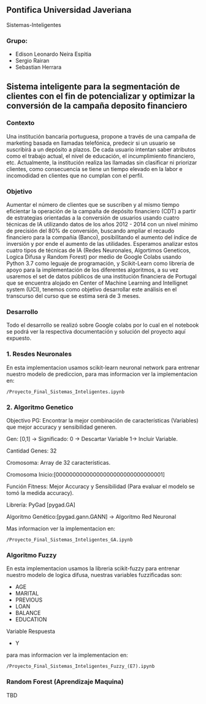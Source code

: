 ## Pontifica Universidad Javeriana
Sistemas-Inteligentes

### Grupo:

*  Edison Leonardo Neira Espitia
* Sergio Rairan
*  Sebastian Herrara

## **Sistema inteligente para la segmentación de clientes con el fin de potencializar y optimizar la conversión de la campaña deposito financiero**

### Contexto

Una institución bancaria portuguesa, propone a través de una campaña de marketing basada en llamadas telefónica, predecir si un usuario se suscribirá a un depósito a plazos. De cada usuario intentan saber atributos como el trabajo actual, el nivel de educación, el incumplimiento financiero, etc. Actualmente, la institución realiza las llamadas sin clasificar ni priorizar clientes, como consecuencia se tiene un tiempo elevado en la labor e incomodidad en clientes que no cumplan con el perfil.

### Objetivo

Aumentar el número de clientes que se suscriben y al mismo tiempo eficientar la operación de la campaña de depósito financiero (CDT) a partir de estrategias orientadas a la conversión de usuarios usando cuatro técnicas de IA utilizando datos de los años 2012 - 2014 con un nivel mínimo de precisión del 80% de conversión, buscando ampliar el recaudo financiero para la compañía (Banco), posibilitando el aumento del índice de inversión y por ende el aumento de las utilidades. Esperamos analizar estos cuatro tipos de técnicas de IA (Redes Neuronales, Algortimos Geneticos, Logica Difusa y Random Forest) por medio de Google Colabs usando Python 3.7 como leguaje de programación, y Scikit-Learn como librería de apoyo para la implementación de los diferentes algoritmos, a su vez usaremos el set de datos públicos de una institución financiera de Portugal que se encuentra alojado en Center of Machine Learning  and Intellignet system (UCI), tenemos como objetivo desarrollar este análisis en el transcurso del curso que se estima será de 3 meses.

### **Desarrollo**

Todo el desarrollo se realizó sobre Google colabs por lo cual en el notebook se podrá ver la respectiva documentación y solución del proyecto aquí expuesto.

### 1. **Resdes Neuronales**

En esta implementacion usamos scikit-learn neuronal network  para entrenar nuestro modelo de prediccion, para mas informacion ver la implementacion en: 

````
/Proyecto_Final_Sistemas_Inteligentes.ipynb
````

### 2. **Algoritmo Genetico**

Objectivo PG: Encontrar la mejor combinación de características (Variables)  que mejor  accuracy y sensibilidad generen.

Gen: [0,1] → Significado: 0 -> Descartar Variable  1-> Incluir Variable.

Cantidad Genes: 32

Cromosoma: Array de 32  características.

Cromosoma Inicio:[00000000000000000000000000000001]

Función Fitness: Mejor Accuracy y Sensibilidad (Para evaluar el modelo se tomó la medida accuracy). 

Librería: PyGad [pygad.GA]

Algoritmo Genético:[pygad.gann.GANN] → Algoritmo Red Neuronal

Mas informacion ver la implementacion en: 

````
/Proyecto_Final_Sistemas_Inteligentes_GA.ipynb
````

### **Algoritmo Fuzzy**

En esta implementacion usamos la libreria scikit-fuzzy  para entrenar nuestro modelo de logica difusa, nuestras variables fuzzificadas  son: 

* AGE
* MARITAL
* PREVIOUS
* LOAN
* BALANCE
* EDUCATION

Variable Respuesta

* Y

 para mas informacion ver la implementacion en: 

````
/Proyecto_Final_Sistemas_Inteligentes_Fuzzy_(E7).ipynb
````

### **Random Forest (Aprendizaje Maquina)**

TBD
